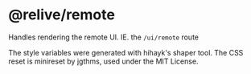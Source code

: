 # @relive/remote

Handles rendering the remote UI. IE. the `/ui/remote` route

The style variables were generated with hihayk's shaper tool. The CSS reset is minireset by jgthms, used under the MIT License. 
